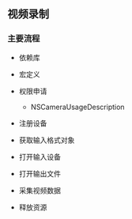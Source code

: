 ## 视频录制

### 主要流程

- 依赖库
- 宏定义
- 权限申请
  - NSCameraUsageDescription

- 注册设备
- 获取输入格式对象
- 打开输入设备
- 打开输出文件
- 采集视频数据
- 释放资源

